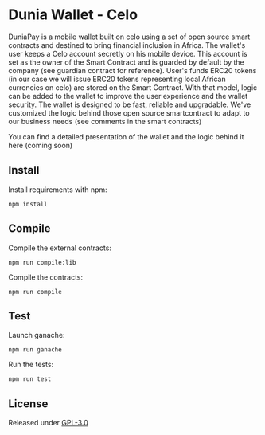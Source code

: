 # Dunia Wallet - Celo
DuniaPay is a mobile wallet built on celo using a set of open source smart contracts and destined to bring financial inclusion in Africa. The wallet's user keeps a Celo account secretly on his mobile device. This account is set as the owner of the Smart Contract and is guarded by default by the company (see guardian contract for reference). User's funds ERC20 tokens (in our case we will issue ERC20 tokens representing local African currencies on celo) are stored on the Smart Contract. With that model, logic can be added to the wallet to improve the user experience and the wallet security. The wallet is designed to be fast, reliable and upgradable. We've customized the logic behind those open source smartcontract to adapt to our business needs (see comments in the smart contracts)

You can find a detailed presentation of the wallet and the logic behind it here (coming soon)

## Install

Install requirements with npm:
```
npm install
```

## Compile
Compile the external contracts:
```
npm run compile:lib
```

Compile the contracts:
```
npm run compile
```

## Test

Launch ganache:
```
npm run ganache
```

Run the tests:
```
npm run test
```

## License

Released under [GPL-3.0](LICENSE)
